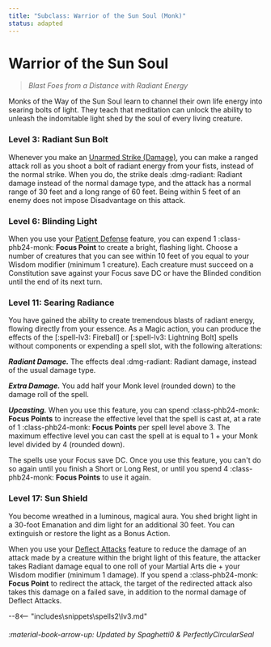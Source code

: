 ```yaml
---
title: "Subclass: Warrior of the Sun Soul (Monk)"
status: adapted
---
```


<p style="display:none">
Blast Foes from a Distance with Radiant Energy
</p>

# Warrior of the Sun Soul

> *Blast Foes from a Distance with Radiant Energy*

Monks of the Way of the Sun Soul learn to channel their own life energy into searing bolts of light. They teach that meditation can unlock the ability to unleash the indomitable light shed by the soul of every living creature.

### Level 3: Radiant Sun Bolt

Whenever you make an [Unarmed Strike (Damage)](../../gameplay/phb/action.md#damage), you can make a ranged attack roll as you shoot a bolt of radiant energy from your fists, instead of the normal strike. When you do, the strike deals :dmg-radiant: Radiant damage instead of the normal damage type, and the attack has a normal range of 30 feet and a long range of 60 feet. Being within 5 feet of an enemy does not impose Disadvantage on this attack.

### Level 6: Blinding Light

When you use your [Patient Defense](index.md#patient-defense) feature, you can expend 1 :class-phb24-monk: **Focus Point** to create a bright, flashing light. Choose a number of creatures that you can see within 10 feet of you equal to your Wisdom modifier (minimum 1 creature). Each creature must succeed on a Constitution save against your Focus save DC or have the Blinded condition until the end of its next turn.

### Level 11: Searing Radiance

You have gained the ability to create tremendous blasts of radiant energy, flowing directly from your essence. As a Magic action, you can produce the effects of the [:spell-lv3: Fireball] or [:spell-lv3: Lightning Bolt] spells without components or expending a spell slot, with the following alterations:

***Radiant Damage.*** The effects deal :dmg-radiant: Radiant damage, instead of the usual damage type.

***Extra Damage.*** You add half your Monk level (rounded down) to the damage roll of the spell.

***Upcasting.*** When you use this feature, you can spend :class-phb24-monk: **Focus Points** to increase the effective level that the spell is cast at, at a rate of 1 :class-phb24-monk: **Focus Points** per spell level above 3. The maximum effective level you can cast the spell at is equal to 1 + your Monk level divided by 4 (rounded down).

The spells use your Focus save DC. Once you use this feature, you can't do so again until you finish a Short or Long Rest, or until you spend 4 :class-phb24-monk: **Focus Points** to use it again.

### Level 17: Sun Shield

You become wreathed in a luminous, magical aura. You shed bright light in a 30-foot Emanation and dim light for an additional 30 feet. You can extinguish or restore the light as a Bonus Action.

When you use your [Deflect Attacks](index.md#level-3-deflect-attacks) feature to reduce the damage of an attack made by a creature within the bright light of this feature, the attacker takes Radiant damage equal to one roll of your Martial Arts die + your Wisdom modifier (minimum 1 damage). If you spend a :class-phb24-monk: **Focus Point** to redirect the attack, the target of the redirected attack also takes this damage on a failed save, in addition to the normal damage of Deflect Attacks.

--8<-- "includes\snippets\spells2\lv3.md"

###### :material-book-arrow-up: Updated by *Spaghetti0* & *PerfectlyCircularSeal*